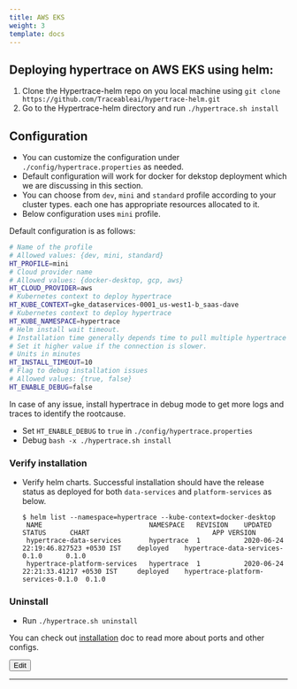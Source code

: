 ```yaml
---
title: AWS EKS
weight: 3
template: docs
---
```


## Deploying hypertrace on AWS EKS using helm:

1. Clone the Hypertrace-helm repo on you local machine using `git clone https://github.com/Traceableai/hypertrace-helm.git`
2. Go to the Hypertrace-helm directory and run `./hypertrace.sh install`

## Configuration
- You can customize the configuration under `./config/hypertrace.properties` as needed.
- Default configuration will work for docker for dekstop deployment which we are discussing in this section. 
- You can choose from `dev`, `mini` and `standard` profile according to your cluster types. each one has appropriate resources allocated to it.
- Below configuration uses `mini` profile. 

Default configuration is as follows:
```bash
# Name of the profile
# Allowed values: {dev, mini, standard}
HT_PROFILE=mini
# Cloud provider name
# Allowed values: {docker-desktop, gcp, aws}
HT_CLOUD_PROVIDER=aws
# Kubernetes context to deploy hypertrace
HT_KUBE_CONTEXT=gke_dataservices-0001_us-west1-b_saas-dave
# Kubernetes context to deploy hypertrace
HT_KUBE_NAMESPACE=hypertrace
# Helm install wait timeout.
# Installation time generally depends time to pull multiple hypertrace images from the repository.
# Set it higher value if the connection is slower.
# Units in minutes
HT_INSTALL_TIMEOUT=10
# Flag to debug installation issues
# Allowed values: {true, false}
HT_ENABLE_DEBUG=false
```
In case of any issue, install hypertrace in debug mode to get more logs and traces to identify the rootcause.
- Set `HT_ENABLE_DEBUG` to `true` in `./config/hypertrace.properties`
- Debug `bash -x ./hypertrace.sh install`

### Verify installation

- Verify helm charts. Successful installation should have the release status as deployed for both `data-services` and `platform-services` as below.
    ``` shell script
    $ helm list --namespace=hypertrace --kube-context=docker-desktop               
     NAME                        	NAMESPACE 	REVISION	UPDATED                             	STATUS  	CHART                             	APP VERSION
     hypertrace-data-services    	hypertrace	1       	2020-06-24 22:19:46.827523 +0530 IST	deployed	hypertrace-data-services-0.1.0    	0.1.0
     hypertrace-platform-services	hypertrace	1       	2020-06-24 22:21:33.41217 +0530 IST 	deployed	hypertrace-platform-services-0.1.0	0.1.0
    ```

### Uninstall
- Run `./hypertrace.sh uninstall`

You can check out [installation]() doc to read more about ports and other configs. 


<a href="https://github.com/hypertrace/hypertrace-docs-website/tree/master/src/pages/deployments/aws.md">
<button type="button">Edit</button></a>

***
